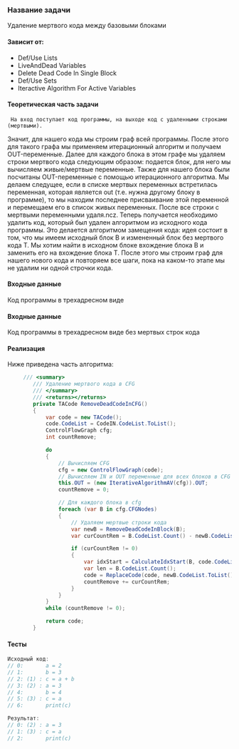 ﻿### Название задачи
Удаление мертвого кода между базовыми блоками

#### Зависит от:
* Def/Use Lists
* LiveAndDead Variables
* Delete Dead Code In Single Block
* Def/Use Sets
* Iteractive Algorithm For Active Variables

#### Теоретическая часть задачи
     На вход поступает код программы, на выходе код с удаленными строками (мертвыми).
Значит, для нашего кода мы строим граф всей программы.
     После этого для такого графа мы применяем итерационный алгоритм и получаем OUT-переменные.
Далее для каждого блока в этом графе мы удаляем строки мертвого кода следующим образом:
подается блок, для него мы вычисляем живые/мертвые переменные. Также для нашего блока были
посчитаны OUT-переменные с помощью итерационного алгоритма. 
     Мы делаем следущее, если в списке мертвых переменных встретилась переменная, которая 
является out (т.е. нужна другому блоку в программе), то мы находим последнее присваивание 
этой переменной и перемещаем его в список живых переменных. 
     После все строки с мертвыми переменными удаля.ncz. Теперь получается необходимо удалить код, 
который был удален алгоритмом из исходного кода программы. Это делается алгоритмом замещения кода: 
идея состоит в том, что мы имеем исходный блок В и измененный блок без мертвого кода Т. Мы хотим 
найти в исходном блоке вхождение блока В и заменить его на вхождение блока Т.
     После этого мы строим граф для нашего нового кода и повторяем все шаги, пока на каком-то этапе
мы не удалим ни одной строчки кода.

#### Входные данные
Код программы в трехадресном виде

#### Входные данные
Код программы в трехадресном виде без мертвых строк кода

#### Реализация
Ниже приведена часть алгоритма:
```csharp
     /// <summary>
        /// Удаление мертвого кода в CFG
        /// </summary>
        /// <returns></returns>
        private TACode RemoveDeadCodeInCFG()
        {
            var code = new TACode();
            code.CodeList = CodeIN.CodeList.ToList();
            ControlFlowGraph cfg;
            int countRemove;

            do
            {
                // Вычисляем CFG
                cfg = new ControlFlowGraph(code);
                // Вычисляем IN и OUT переменные для всех блоков в CFG
                this.OUT = (new IterativeAlgorithmAV(cfg)).OUT;
                countRemove = 0;

                // Для каждого блока в cfg
                foreach (var B in cfg.CFGNodes)
                {
                    // Удаляем мертвые строки кода
                    var newB = RemoveDeadCodeInBlock(B);
                    var curCountRem = B.CodeList.Count() - newB.CodeList.Count();

                    if (curCountRem != 0)
                    {
                        var idxStart = CalculateIdxStart(B, code.CodeList);
                        var len = B.CodeList.Count();
                        code = ReplaceCode(code, newB.CodeList.ToList(), idxStart, len);
                        countRemove += curCountRem;
                    }
                }
            }
            while (countRemove != 0);

            return code;
        }
```
#### Тесты
```csharp
Исходный код:
// 0:       a = 2
// 1:       b = 3
// 2: (1) : c = a + b
// 3: (2) : a = 3
// 4:       b = 4
// 5: (3) : c = a
// 6:       print(c)

Результат:
// 0: (2) : a = 3
// 1: (3) : c = a
// 2:       print(c)
```            
